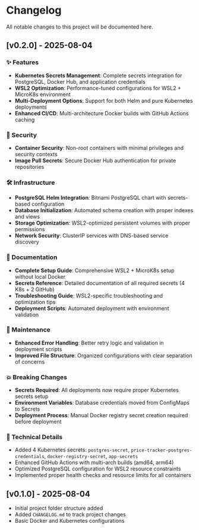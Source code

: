 # Changelog

All notable changes to this project will be documented here.

## [v0.2.0] - 2025-08-04

### ✨ Features
- **Kubernetes Secrets Management**: Complete secrets integration for PostgreSQL, Docker Hub, and application credentials
- **WSL2 Optimization**: Performance-tuned configurations for WSL2 + MicroK8s environment
- **Multi-Deployment Options**: Support for both Helm and pure Kubernetes deployments
- **Enhanced CI/CD**: Multi-architecture Docker builds with GitHub Actions caching

### 🔐 Security
- **Container Security**: Non-root containers with minimal privileges and security contexts
- **Image Pull Secrets**: Secure Docker Hub authentication for private repositories

### 🛠️ Infrastructure
- **PostgreSQL Helm Integration**: Bitnami PostgreSQL chart with secrets-based configuration
- **Database Initialization**: Automated schema creation with proper indexes and views
- **Storage Optimization**: WSL2-optimized persistent volumes with proper permissions
- **Network Security**: ClusterIP services with DNS-based service discovery

### 📖 Documentation
- **Complete Setup Guide**: Comprehensive WSL2 + MicroK8s setup without local Docker
- **Secrets Reference**: Detailed documentation of all required secrets (4 K8s + 2 GitHub)
- **Troubleshooting Guide**: WSL2-specific troubleshooting and optimization tips
- **Deployment Scripts**: Automated deployment with environment validation

### 🧹 Maintenance
- **Enhanced Error Handling**: Better retry logic and validation in deployment scripts
- **Improved File Structure**: Organized configurations with clear separation of concerns

### 💥 Breaking Changes
- **Secrets Required**: All deployments now require proper Kubernetes secrets setup
- **Environment Variables**: Database credentials moved from ConfigMaps to Secrets
- **Deployment Process**: Manual Docker registry secret creation required before deployment

### 🔧 Technical Details
- Added 4 Kubernetes secrets: `postgres-secret`, `price-tracker-postgres-credentials`, `docker-registry-secret`, `app-secrets`
- Enhanced GitHub Actions with multi-arch builds (amd64, arm64)
- Optimized PostgreSQL configuration for WSL2 resource constraints
- Implemented proper health checks and resource limits for all containers

## [v0.1.0] - 2025-08-04
- Initial project folder structure added
- Added `CHANGELOG.md` to track project changes
- Basic Docker and Kubernetes configurations

